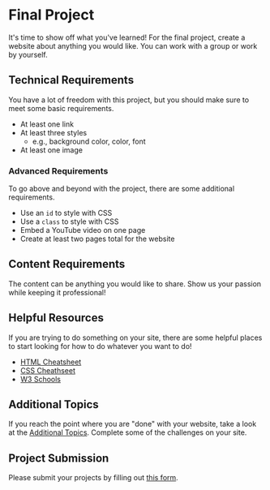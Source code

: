# Final Project
It's time to show off what you've learned! For the final project, create a website about anything you would like. You can work with a group or work by yourself.

## Technical Requirements
You have a lot of freedom with this project, but you should make sure to meet some basic requirements.

- At least one link
- At least three styles
  - e.g., background color, color, font
- At least one image

### Advanced Requirements
To go above and beyond with the project, there are some additional requirements.

- Use an `id` to style with CSS
- Use a `class` to style with CSS
- Embed a YouTube video on one page
- Create at least two pages total for the website

## Content Requirements
The content can be anything you would like to share. Show us your passion while keeping it professional!

## Helpful Resources
If you are trying to do something on your site, there are some helpful places to start looking for how to do whatever you want to do!

- [HTML Cheatsheet](HtmlCheatsheet.md)
- [CSS Cheathseet](CssCheatsheet.md)
- [W3 Schools](https://w3schools.com)

## Additional Topics
If you reach the point where you are "done" with your website, take a look at the [Additional Topics](https://hylandtechoutreach.github.io/coding-activities/HtmlCssJsContinued/AdditionalTopicChallenges.html). Complete some of the challenges on your site.

## Project Submission
Please submit your projects by filling out [this form](https://forms.gle/rzizmfcCCNbUNkzn9).